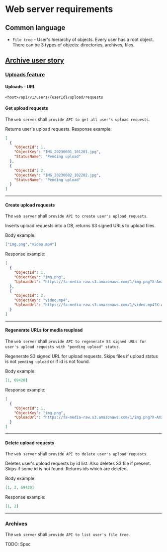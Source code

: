 # Web server requirements

## Common language

- `File tree` - User's hierarchy of objects. Every user has a root object. There can be 3 types of objects: directories, archives, files.

## [Archive user story](../../user-stories.md#archive)

### [Uploads feature](../../features-breakdown.md#uploads)

#### Uploads - URL

`<host>/api/v1/users/{userId}/upload/requests`

#### Get upload requests

The `web server` shall `provide API to get all user's upload requests`.

Returns user's upload requests. Response example:

```json
[
  {
    "ObjectId": 1,
    "ObjectKey": "IMG_20230601_101201.jpg",
    "StatusName": "Pending upload"
  },
  {
    "ObjectId": 2,
    "ObjectKey": "IMG_20230602_102202.jpg",
    "StatusName": "Pending upload"
  }
]
```

---

#### Create upload requests

The `web server` shall `provide API to create user's upload requests`.

Inserts upload requests into a DB, returns S3 signed URLs to upload files. 

Body example:

```json
["img.png","video.mp4"]
```

Response example:

```json
[
  {
    "ObjectId": 1,
    "ObjectKey": "img.png",
    "UploadUrl": "https://fa-media-raw.s3.amazonaws.com/1/img.png?X-Amz-Algorithm=AWS4-HMAC-SHA256&X-Amz-Credential=AKIAXHT5DCEVDPMKDFUL%2F20230712%2Fus-east-1%2Fs3%2Faws4_request&X-Amz-Date=20230712T164617Z&X-Amz-Expires=600&X-Amz-SignedHeaders=host&X-Amz-Signature=89d9fa2e48ac65fe46731db59c427342b4f2221a723ca149c35b44f1818492b2"
  },
  {
    "ObjectId": 2,
    "ObjectKey": "video.mp4",
    "UploadUrl": "https://fa-media-raw.s3.amazonaws.com/1/video.mp4?X-Amz-Algorithm=AWS4-HMAC-SHA256&X-Amz-Credential=AKIAXHT5DCEVDPMKDFUL%2F20230712%2Fus-east-1%2Fs3%2Faws4_request&X-Amz-Date=20230712T164617Z&X-Amz-Expires=600&X-Amz-SignedHeaders=host&X-Amz-Signature=2afb43ce229131d91b43567a2d00172b2e382f315e811195301ab54cbaaacd86"
  }
]
```

---

#### Regenerate URLs for media reupload

The `web server` shall `provide API to regenerate S3 signed URLs for user's upload requests with "pending upload" status`.

Regenerate S3 signed URL for upload requests. Skips files if upload status is not `pending upload` or if id is not found.

Body example:

```json
[1, 69420]
```

Response example:
```json
[
  {
    "ObjectId": 1,
    "ObjectKey": "img.png",
    "UploadUrl": "https://fa-media-raw.s3.amazonaws.com/1/img.png?X-Amz-Algorithm=AWS4-HMAC-SHA256&X-Amz-Credential=AKIAXHT5DCEVDPMKDFUL%2F20230712%2Fus-east-1%2Fs3%2Faws4_request&X-Amz-Date=20230712T164617Z&X-Amz-Expires=600&X-Amz-SignedHeaders=host&X-Amz-Signature=89d9fa2e48ac65fe46731db59c427342b4f2221a723ca149c35b44f1818492b2"
  }
]
```

---


#### Delete upload requests

The `web server` shall `provide API to delete user's upload requests`.

Deletes user's upload requests by id list. Also deletes S3 file if present. Skips if some id is not found. Returns ids which are deleted.

Body example:

```json
[1, 2, 69420]
```

Response example:

```json
[1, 2]
```

--- 

### Archives


The `web server` shall `provide API to list user's file tree`.

TODO: Spec